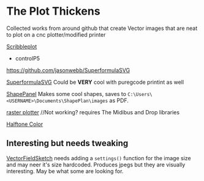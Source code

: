 # The Plot Thickens
Collected works from around github that create Vector images that are neat to plot on a cnc plotter/modified printer

[Scribbleplot](https://github.com/bleeptrack/scribbleplot)
- controlP5

https://github.com/jasonwebb/SuperformulaSVG

[SuperformulaSVG](https://github.com/jasonwebb/SuperformulaSVG)
Could be **VERY** cool with puregcode printint as well

[ShapePanel](https://github.com/ZachHofmeister/ShapePlane)
Makes some cool shapes, saves to `C:\Users\<USERNAME>\Documents\ShapePlan\images` as PDF.

[raster plotter](https://github.com/ivangrozny/raster-plotter) //Not working? 
requires The Midibus and Drop libraries

[Halftone Color](https://github.com/ArchtechJohan/halftoneColor)

## Interesting but needs tweaking

[VectorFieldSketch](https://github.com/FreedomGrenade/VectorFieldSketch)
needs adding a `settings()` function for the image size and may neer it's size hardcoded. Produces jpegs but they are visually interesting. May be what some are looking for.
